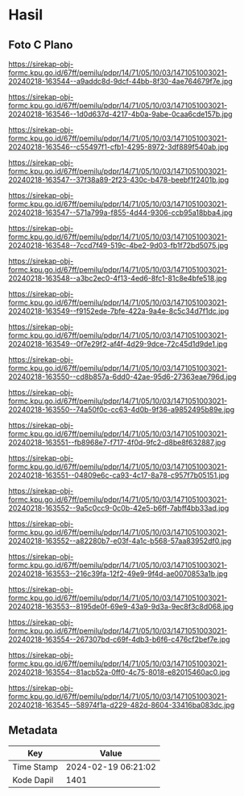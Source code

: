 # Hasil

## Foto C Plano

https://sirekap-obj-formc.kpu.go.id/67ff/pemilu/pdpr/14/71/05/10/03/1471051003021-20240218-163544--a9addc8d-9dcf-44bb-8f30-4ae764679f7e.jpg

https://sirekap-obj-formc.kpu.go.id/67ff/pemilu/pdpr/14/71/05/10/03/1471051003021-20240218-163546--1d0d637d-4217-4b0a-9abe-0caa6cde157b.jpg

https://sirekap-obj-formc.kpu.go.id/67ff/pemilu/pdpr/14/71/05/10/03/1471051003021-20240218-163546--c55497f1-cfb1-4295-8972-3df889f540ab.jpg

https://sirekap-obj-formc.kpu.go.id/67ff/pemilu/pdpr/14/71/05/10/03/1471051003021-20240218-163547--37f38a89-2f23-430c-b478-beebf1f2401b.jpg

https://sirekap-obj-formc.kpu.go.id/67ff/pemilu/pdpr/14/71/05/10/03/1471051003021-20240218-163547--571a799a-f855-4d44-9306-ccb95a18bba4.jpg

https://sirekap-obj-formc.kpu.go.id/67ff/pemilu/pdpr/14/71/05/10/03/1471051003021-20240218-163548--7ccd7f49-519c-4be2-9d03-fb1f72bd5075.jpg

https://sirekap-obj-formc.kpu.go.id/67ff/pemilu/pdpr/14/71/05/10/03/1471051003021-20240218-163548--a3bc2ec0-4f13-4ed6-8fc1-81c8e4bfe518.jpg

https://sirekap-obj-formc.kpu.go.id/67ff/pemilu/pdpr/14/71/05/10/03/1471051003021-20240218-163549--f9152ede-7bfe-422a-9a4e-8c5c34d7f1dc.jpg

https://sirekap-obj-formc.kpu.go.id/67ff/pemilu/pdpr/14/71/05/10/03/1471051003021-20240218-163549--0f7e29f2-af4f-4d29-9dce-72c45d1d9de1.jpg

https://sirekap-obj-formc.kpu.go.id/67ff/pemilu/pdpr/14/71/05/10/03/1471051003021-20240218-163550--cd8b857a-6dd0-42ae-95d6-27363eae796d.jpg

https://sirekap-obj-formc.kpu.go.id/67ff/pemilu/pdpr/14/71/05/10/03/1471051003021-20240218-163550--74a50f0c-cc63-4d0b-9f36-a9852495b89e.jpg

https://sirekap-obj-formc.kpu.go.id/67ff/pemilu/pdpr/14/71/05/10/03/1471051003021-20240218-163551--fb8968e7-f717-4f0d-9fc2-d8be8f632887.jpg

https://sirekap-obj-formc.kpu.go.id/67ff/pemilu/pdpr/14/71/05/10/03/1471051003021-20240218-163551--04809e6c-ca93-4c17-8a78-c957f7b05151.jpg

https://sirekap-obj-formc.kpu.go.id/67ff/pemilu/pdpr/14/71/05/10/03/1471051003021-20240218-163552--9a5c0cc9-0c0b-42e5-b6ff-7abff4bb33ad.jpg

https://sirekap-obj-formc.kpu.go.id/67ff/pemilu/pdpr/14/71/05/10/03/1471051003021-20240218-163552--a82280b7-e03f-4a1c-b568-57aa83952df0.jpg

https://sirekap-obj-formc.kpu.go.id/67ff/pemilu/pdpr/14/71/05/10/03/1471051003021-20240218-163553--216c39fa-12f2-49e9-9f4d-ae0070853a1b.jpg

https://sirekap-obj-formc.kpu.go.id/67ff/pemilu/pdpr/14/71/05/10/03/1471051003021-20240218-163553--8195de0f-69e9-43a9-9d3a-9ec8f3c8d068.jpg

https://sirekap-obj-formc.kpu.go.id/67ff/pemilu/pdpr/14/71/05/10/03/1471051003021-20240218-163554--267307bd-c69f-4db3-b6f6-c476cf2bef7e.jpg

https://sirekap-obj-formc.kpu.go.id/67ff/pemilu/pdpr/14/71/05/10/03/1471051003021-20240218-163554--81acb52a-0ff0-4c75-8018-e82015460ac0.jpg

https://sirekap-obj-formc.kpu.go.id/67ff/pemilu/pdpr/14/71/05/10/03/1471051003021-20240218-163545--58974f1a-d229-482d-8604-33416ba083dc.jpg


## Metadata

| Key        | Value               |
| ---------- | ------------------- |
| Time Stamp | 2024-02-19 06:21:02 |
| Kode Dapil | 1401                |



